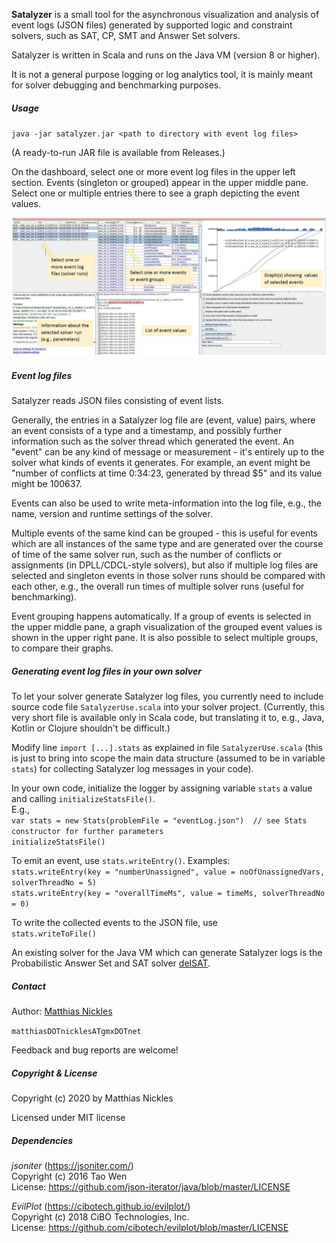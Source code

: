 **Satalyzer** is a small tool for the asynchronous visualization and analysis of event logs (JSON files) generated by supported logic and constraint solvers, such
as SAT, CP, SMT and Answer Set solvers.

Satalyzer is written in Scala and runs on the Java VM (version 8 or higher).  

It is not a general purpose logging or log analytics tool, it is mainly meant for solver debugging and benchmarking purposes.

##### Usage
  
`java -jar satalyzer.jar <path to directory with event log files>`

(A ready-to-run JAR file is available from Releases.)

On the dashboard, select one or more event log files in the upper left section. 
Events (singleton or grouped) appear in the upper middle pane. Select
one or multiple entries there to see a graph depicting the event values. 

![Dashboard](images/satalyzer_img2.png?raw=true)

##### Event log files

Satalyzer reads JSON files consisting of event lists.

Generally, the entries in a Satalyzer log file are (event, value) pairs, where
an event consists of a type and a timestamp, and possibly further information such 
as the solver thread which generated the event. An "event" can be any kind of message or
measurement - it's entirely up to the solver what kinds of events it generates.
For example, an event might be "number of conflicts at time 0:34:23, generated by thread $5" and its value
might be 100637.

Events can also be used to write meta-information into the log file, e.g., the 
name, version and runtime settings of the solver.
 
Multiple events of the same kind can be grouped - this is useful for events which 
are all instances of the same type and are generated over the course of time of the same
solver run, such as the number of conflicts or assignments (in DPLL/CDCL-style solvers),
but also if multiple log files are selected and singleton events in those solver
runs should be compared with each other, e.g., the overall run times of multiple solver runs (useful for benchmarking).

Event grouping happens automatically. If a group of events is selected in the upper middle pane,
a graph visualization of the grouped event values is shown in the upper right pane.
It is also possible to select multiple groups, to compare their graphs.

##### Generating event log files in your own solver

To let your solver generate Satalyzer log files, you currently need to include source code file `SatalyzerUse.scala`
into your solver project. (Currently, this very short file is available only in Scala code, but translating it
to, e.g., Java, Kotlin or Clojure shouldn't be difficult.) 

Modify line `import [...].stats` as explained in file `SatalyzerUse.scala` (this is just
to bring into scope the main data structure (assumed to be in variable `stats`) for collecting Satalyzer log messages in your code).
  
In your own code, initialize the logger by assigning variable `stats` a value and calling `initializeStatsFile()`.  
E.g.,  
` var stats = new Stats(problemFile = "eventLog.json")  // see Stats constructor for further parameters `  
` initializeStatsFile()  `  
  
To emit an event, use `stats.writeEntry()`. Examples:  
` stats.writeEntry(key = "numberUnassigned", value = noOfUnassignedVars, solverThreadNo = 5)  `  
` stats.writeEntry(key = "overallTimeMs", value = timeMs, solverThreadNo = 0) `

To write the collected events to the JSON file, use   
	`stats.writeToFile()`

An existing solver for the Java VM which can generate Satalyzer logs is the Probabilistic Answer Set and SAT solver [delSAT](https://github.com/MatthiasNickles/delSAT).

##### Contact

Author: [Matthias Nickles](https://www.researchgate.net/profile/Matthias_Nickles)

`matthiasDOTnicklesATgmxDOTnet`

Feedback and bug reports are welcome!

##### Copyright & License

Copyright (c) 2020 by Matthias Nickles  

Licensed under MIT license

##### Dependencies

_jsoniter_ (https://jsoniter.com/)  
Copyright (c) 2016 Tao Wen  
License: https://github.com/json-iterator/java/blob/master/LICENSE  

_EvilPlot_ (https://cibotech.github.io/evilplot/)  
Copyright (c) 2018 CiBO Technologies, Inc.  
License: https://github.com/cibotech/evilplot/blob/master/LICENSE